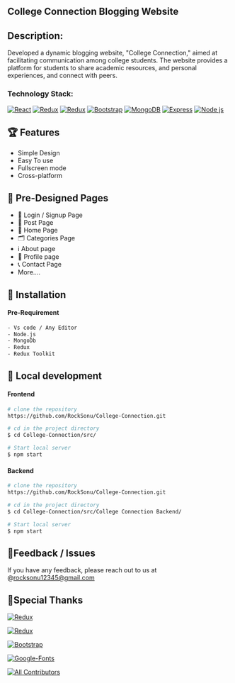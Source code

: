 ## College Connection Blogging Website
## Description:
Developed a dynamic blogging website, "College Connection," aimed at facilitating communication among college students. The website provides a platform for students to share academic resources, and personal experiences, and connect with peers.
### Technology Stack: 

[![React](https://img.shields.io/badge/React-61DAFB.svg?style=for-the-badge&logo=react&logoColor=black)](https://github.com/facebook/create-react-app) [![Redux](https://img.shields.io/badge/redux-8C4FFF.svg?style=for-the-badge&logo=redux&logoColor=black)](https://redux.js.org/) [![Redux](https://img.shields.io/badge/redux-toolkit-DA552F.svg?style=for-the-badge&logo=reduxsaga&logoColor=black)](https://redux-toolkit.js.org/)
 [![Bootstrap](https://img.shields.io/badge/Bootstrap-8C4FFF.svg?style=for-the-badge&logo=bootstrap&logoColor=white)](https://getbootstrap.com/) [![MongoDB](https://img.shields.io/badge/MongoDB-DDE072.svg?style=for-the-badge&logo=MongoDB&logoColor=white)](https://www.mongodb.com/) [![Express](https://img.shields.io/badge/Express.js-21759B.svg?style=for-the-badge&logo=express&logoColor=black)](https://expressjs.com/) [![Node js](https://img.shields.io/badge/Node.js-F44A6A.svg?style=for-the-badge&logo=tsnode&logoColor=black)](https://nodejs.org/en/)

## 🏆 Features

- Simple Design
- Easy To use 
- Fullscreen mode
- Cross-platform

## 📄 Pre-Designed Pages

- 🔐 Login / Signup Page
- 📄 Post Page
- 📝 Home Page
- 🗂️ Categories Page
- ℹ️ About page
- 📄 Profile page
- 📞 Contact Page
-    More....
## 🔭 Installation
#### Pre-Requirement

```bash
- Vs code / Any Editor
- Node.js
- MongoDb
- Redux
- Redux Toolkit 
```

## 🔧 Local development
#### Frontend 

```bash
# clone the repository
https://github.com/RockSonu/College-Connection.git

# cd in the project directory
$ cd College-Connection/src/

# Start local server
$ npm start
```
#### Backend

```bash
# clone the repository
https://github.com/RockSonu/College-Connection.git

# cd in the project directory
$ cd College-Connection/src/College Connection Backend/

# Start local server
$ npm start
```
## 🐞Feedback / Issues

If you have any feedback, please reach out to us at @rocksonu12345@gmail.com

## 🙏Special Thanks
[![Redux](https://img.shields.io/badge/redux-8C4FFF.svg?style=for-the-badge&logo=redux&logoColor=black)](https://redux.js.org/) 
 
[![Redux](https://img.shields.io/badge/redux-toolkit-DA552F.svg?style=for-the-badge&logo=reduxsaga&logoColor=black)](https://redux-toolkit.js.org/)

[![Bootstrap](https://img.shields.io/badge/Bootstrap-8C4FFF.svg?style=for-the-badge&logo=bootstrap&logoColor=white)](https://getbootstrap.com/)

[![Google-Fonts](https://img.shields.io/badge/Google-Fonts-8C4FFF.svg?style=for-the-badge&logo=adobefonts&logoColor=white)](https://getbootstrap.com/)

[![All Contributors](https://img.shields.io/badge/All-Contributors-0B996E.svg?style=for-the-badge&logo=bitrise&logoColor=white)]()

